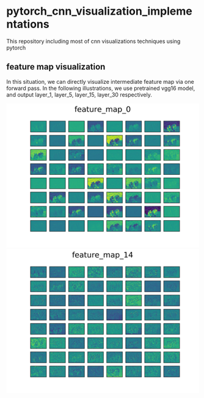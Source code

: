# pytorch_cnn_visualization_implementations
This repository including most of cnn visualizations techniques using pytorch


## feature map visualization

In this situation, we can directly visualize intermediate feature map via one forward pass. In the following illustrations, we use pretrained vgg16 model, and output layer_1, layer_5, layer_15, layer_30 respectively.

![feature_map_0](./images/feature_map_0.jpg)![feature_map_14](./images/feature_map_14.jpg)


